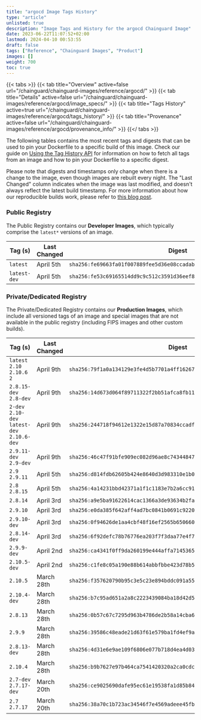 ```yaml
---
title: "argocd Image Tags History"
type: "article"
unlisted: true
description: "Image Tags and History for the argocd Chainguard Image"
date: 2023-06-22T11:07:52+02:00
lastmod: 2024-04-10 00:53:55
draft: false
tags: ["Reference", "Chainguard Images", "Product"]
images: []
weight: 700
toc: true
---
```


{{< tabs >}}
{{< tab title="Overview" active=false url="/chainguard/chainguard-images/reference/argocd/" >}}
{{< tab title="Details" active=false url="/chainguard/chainguard-images/reference/argocd/image_specs/" >}}
{{< tab title="Tags History" active=true url="/chainguard/chainguard-images/reference/argocd/tags_history/" >}}
{{< tab title="Provenance" active=false url="/chainguard/chainguard-images/reference/argocd/provenance_info/" >}}
{{</ tabs >}}

The following tables contains the most recent tags and digests that can be used to pin your Dockerfile to a specific build of this image. Check our guide on [Using the Tag History API](/chainguard/chainguard-images/using-the-tag-history-api/) for information on how to fetch all tags from an image and how to pin your Dockerfile to a specific digest.

Please note that digests and timestamps only change when there is a change to the image, even though images are rebuilt every night. The "Last Changed" column indicates when the image was last modified, and doesn't always reflect the latest build timestamp. For more information about how our reproducible builds work, please refer to [this blog post](https://www.chainguard.dev/unchained/reproducing-chainguards-reproducible-image-builds).

### Public Registry
The Public Registry contains our **Developer Images**, which typically comprise the `latest*` versions of an image.

| Tag (s)       | Last Changed | Digest                                                                    |
|---------------|--------------|---------------------------------------------------------------------------|
|  `latest`     | April 5th    | `sha256:fe69663fa01f007889fee5d36e08ccadab0337ff795404dffbfde86fbc617c25` |
|  `latest-dev` | April 5th    | `sha256:fe53c69165514dd9c9c512c3591d36eef877123b2bf97487867c50918d7a63e7` |


### Private/Dedicated Registry
The Private/Dedicated Registry contains our **Production Images**, which include all versioned tags of an image and special images that are not available in the public registry (including FIPS images and other custom builds).

| Tag (s)                                       | Last Changed | Digest                                                                    |
|-----------------------------------------------|--------------|---------------------------------------------------------------------------|
|  `latest` `2.10` `2.10.6` `2`                 | April 9th    | `sha256:79f1a0a134129e3fe4d5b7701a4ff162679b156343d5adffaa88dae5a1600804` |
|  `2.8.15-dev` `2.8-dev`                       | April 9th    | `sha256:14d673d064f89711322f2bb51afca8fb11944491fa144ca913f13fec1f1f24e9` |
|  `2-dev` `2.10-dev` `latest-dev` `2.10.6-dev` | April 9th    | `sha256:244718f94612e1322e15d87a70834ccadfad16d0a837f859e3d9854f38ab4942` |
|  `2.9.11-dev` `2.9-dev`                       | April 9th    | `sha256:46c47f91bfe909ec082d96ae8c743448479750dccfd0ca6e6389282720c68a7e` |
|  `2.9` `2.9.11`                               | April 5th    | `sha256:d814fdb62605b424e8640d3d983310e1b069704cb0a61d3dd0f042835a9acf01` |
|  `2.8` `2.8.15`                               | April 5th    | `sha256:4a14231bbd42371a1f1c1183e7b2a6cc913119c474df8d41a58f2c24f12715e0` |
|  `2.8.14`                                     | April 3rd    | `sha256:a9e5ba91622614cac1366a3de93634b2fa13b43618654375185a9cb1ae1da714` |
|  `2.9.10`                                     | April 3rd    | `sha256:e0da385f642aff4ad7bc0841b0691c9220635b27058669e55f9889b74a809c67` |
|  `2.9.10-dev`                                 | April 3rd    | `sha256:0f94626de1aa4cbf48f16ef2565b65066019e5ec67c83b3258e6f28910a98c01` |
|  `2.8.14-dev`                                 | April 3rd    | `sha256:6f92defc78b76776ea203f7f3daa77e4f7d8e53f5174abe353d029e72a56b91f` |
|  `2.9.9-dev`                                  | April 2nd    | `sha256:ca4341f0ff9da260199e444affa71453656ac54fa7d30283070d26cd4f45a7d7` |
|  `2.10.5-dev`                                 | April 2nd    | `sha256:c1fe8c05a190e88b614abbfbbe423d78b54021e160d65f589ce1ccbf60eecc00` |
|  `2.10.5`                                     | March 28th   | `sha256:f357620790b95c3e5c23e894bddc091a55c798039d163b757ddc1221676c0db8` |
|  `2.10.4-dev`                                 | March 28th   | `sha256:b7c95ad651a2a8c2223439084ba18d42d5d3ab88f9be57bbc358fcaed8ff783d` |
|  `2.8.13`                                     | March 28th   | `sha256:0b57c67c7295d963b4786de2b58a14cba682f2e0d62eb417267e54f1ff3b9311` |
|  `2.9.9`                                      | March 28th   | `sha256:39586c48eade21d63f61e579ba1fd4ef9a35511eac4bd26cc7bddeae81449837` |
|  `2.8.13-dev`                                 | March 28th   | `sha256:4d31e6e9ae109f6806e077b718d4ea4d03ce711b129f92dfea78dc65c790785f` |
|  `2.10.4`                                     | March 28th   | `sha256:b9b7627e97b464ca7541420320a2ca0cdc129ac258dc1314e1363550872db6fc` |
|  `2.7-dev` `2.7.17-dev`                       | March 20th   | `sha256:ce9025690dafe95ec61e19538fa1d85b84530679763d30cc95f2827f986be7b5` |
|  `2.7` `2.7.17`                               | March 20th   | `sha256:38a70c1b723ac34546f7e4569adeee45fba69a7b07114aebfa4de497073435c8` |

